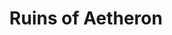 ---
title: Ruins of Aetheron
assetName: Ruins of Aetheron
description: Main story setting
# fileFormats: PNG
dimensions: 1024 x 1024
transparency: false
attachments:
  - ../../files/ruins-of-aetheron
---